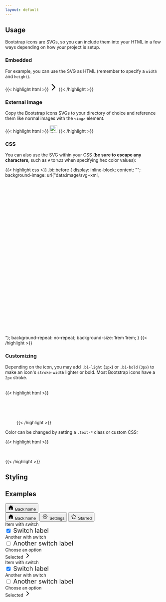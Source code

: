```yaml
---
layout: default
---
```


## Usage

Bootstrap icons are SVGs, so you can include them into your HTML in a few ways depending on how your project is setup.

### Embedded

For example, you can use the SVG as HTML (remember to specify a `width` and `height`).

{{< highlight html >}}
<svg xmlns="http://www.w3.org/2000/svg" width="24" height="24" class="bi bi-chevron-right" viewBox="0 0 16 16"><path fill="none" stroke="currentColor" stroke-linecap="round" stroke-linejoin="round" stroke-width="2" d="M5 14l6-6-6-6"/></svg>
{{< /highlight >}}

### External image

Copy the Bootstrap icons SVGs to your directory of choice and reference them like normal images with the `<img>` element.

{{< highlight html >}}
<img src="assets/images/bi-bootstrap.svg" width="24" height="24" title="Bootstrap">
{{< /highlight >}}

### CSS

You can also use the SVG within your CSS (**be sure to escape any characters**, such as `#` to `%23` when specifying hex color values):

{{< highlight css >}}
.bi::before {
  display: inline-block;
  content: "";
  background-image: url("data:image/svg+xml,<svg xmlns='http://www.w3.org/2000/svg' viewBox='0 0 16 16'><path fill='none' stroke='%23333' stroke-linecap='round' stroke-linejoin='round' stroke-width='2' d='M5 14l6-6-6-6'/></svg>");
  background-repeat: no-repeat;
  background-size: 1rem 1rem;
}
{{< /highlight >}}

### Customizing

Depending on the icon, you may add `.bi-light` (`1px`) or `.bi-bold` (`3px`) to make an icon's `stroke-width` lighter or bold. Most Bootstrap icons have a `2px` stroke.

{{< highlight html >}}
<svg class="bi bi-resize bi-light" xmlns="http://www.w3.org/2000/svg" width="32" height="32" viewBox="0 0 20 20"><path fill="none" stroke-linecap="round" stroke-linejoin="round" stroke-width="2px" d="M11.5 8.5L15 5l-3.5 3.5zM12 4h4-4zm4 4V4v4zm-7.5 3.5L5 15l3.5-3.5zM8 16H4h4zm-4-4v4-4z"></path></svg>

<svg class="bi bi-resize" xmlns="http://www.w3.org/2000/svg" width="32" height="32" viewBox="0 0 20 20"><path fill="none" stroke-linecap="round" stroke-linejoin="round" stroke-width="2px" d="M11.5 8.5L15 5l-3.5 3.5zM12 4h4-4zm4 4V4v4zm-7.5 3.5L5 15l3.5-3.5zM8 16H4h4zm-4-4v4-4z"></path></svg>

<svg class="bi bi-resize bi-bold" xmlns="http://www.w3.org/2000/svg" width="32" height="32" viewBox="0 0 20 20"><path fill="none" stroke-linecap="round" stroke-linejoin="round" stroke-width="2px" d="M11.5 8.5L15 5l-3.5 3.5zM12 4h4-4zm4 4V4v4zm-7.5 3.5L5 15l3.5-3.5zM8 16H4h4zm-4-4v4-4z"></path></svg>
{{< /highlight >}}

Color can be changed by setting a `.text-*` class or custom CSS:

{{< highlight html >}}
<div class="text-success">
  <svg class="bi bi-resize" xmlns="http://www.w3.org/2000/svg" width="32" height="32" viewBox="0 0 20 20"><path fill="none" stroke-linecap="round" stroke-linejoin="round" stroke-width="2px" d="M11.5 8.5L15 5l-3.5 3.5zM12 4h4-4zm4 4V4v4zm-7.5 3.5L5 15l3.5-3.5zM8 16H4h4zm-4-4v4-4z"></path></svg>
</div>
{{< /highlight >}}

## Styling

## Examples

<button class="btn btn-primary mb-4" type="button">
  <svg xmlns="http://www.w3.org/2000/svg" width="20" height="20" class="bi bi-house-fill" viewBox="0 0 20 20">
    <g fill-rule="evenodd" fill="currentColor">
      <path fill-rule="nonzero" d="M8.5 12.995V16.5a.5.5 0 0 1-.5.5H4a.5.5 0 0 1-.5-.5v-7a.5.5 0 0 1 .146-.354l6-6a.5.5 0 0 1 .708 0l6 6a.5.5 0 0 1 .146.354v7a.5.5 0 0 1-.5.5h-4a.5.5 0 0 1-.5-.5V13c0-.25-.25-.5-.5-.5H9c-.25 0-.5.25-.5.495z"/>
      <path d="M15 4.5V8l-2-2V4.5a.5.5 0 0 1 .5-.5h1a.5.5 0 0 1 .5.5z"/>
    </g>
  </svg>
  Back home
</button>

<div class="btn-group mb-4">
  <button class="btn btn-primary active" type="button">
    <svg xmlns="http://www.w3.org/2000/svg" width="20" height="20" class="bi bi-house-fill" viewBox="0 0 20 20">
      <g fill-rule="evenodd" fill="currentColor">
        <path fill-rule="nonzero" d="M8.5 12.995V16.5a.5.5 0 0 1-.5.5H4a.5.5 0 0 1-.5-.5v-7a.5.5 0 0 1 .146-.354l6-6a.5.5 0 0 1 .708 0l6 6a.5.5 0 0 1 .146.354v7a.5.5 0 0 1-.5.5h-4a.5.5 0 0 1-.5-.5V13c0-.25-.25-.5-.5-.5H9c-.25 0-.5.25-.5.495z"/>
        <path d="M15 4.5V8l-2-2V4.5a.5.5 0 0 1 .5-.5h1a.5.5 0 0 1 .5.5z"/>
      </g>
    </svg>
    <span class="sr-only">Back home</span>
  </button>
  <button class="btn btn-primary" type="button">
    <svg xmlns="http://www.w3.org/2000/svg" width="20" height="20" class="bi bi-gear" viewBox="0 0 20 20">
      <g fill="none" fill-rule="evenodd" stroke="currentColor" transform="translate(3 3)">
        <path stroke-linejoin="round" d="M11.34 9.486l1.317 1.757-1.414 1.414-1.757-1.318a4.97 4.97 0 0 1-1.175.487L8 14H6l-.31-2.174a4.97 4.97 0 0 1-1.176-.487l-1.757 1.318-1.414-1.414 1.318-1.757a4.97 4.97 0 0 1-.487-1.175L0 8V6l2.174-.31a4.97 4.97 0 0 1 .487-1.176L1.343 2.757l1.414-1.414 1.757 1.318a4.97 4.97 0 0 1 1.175-.487L6 0h2l.31 2.174c.416.112.81.277 1.176.487l1.757-1.318 1.414 1.414-1.318 1.757c.21.365.375.76.487 1.175L14 6v2l-2.174.31a4.97 4.97 0 0 1-.487 1.176h0z"/>
        <circle cx="7" cy="7" r="2"/>
      </g>
    </svg>
    <span class="sr-only">Settings</span>
  </button>
  <button class="btn btn-primary" type="button">
    <svg xmlns="http://www.w3.org/2000/svg" width="20" height="20" class="bi bi-star-outline" viewBox="0 0 20 20">
      <path d="M5.612 17.443c-.386.198-.824-.149-.746-.592l.83-4.73-3.522-3.356c-.33-.314-.16-.888.282-.95l4.898-.696 2.184-4.327c.197-.39.73-.39.927 0l2.184 4.327 4.898.696c.441.062.612.636.283.95l-3.523 3.356.83 4.73c.078.443-.36.79-.746.592L10 15.187l-4.389 2.256zm.473-1.466l3.686-1.894a.503.503 0 0 1 .461 0l3.686 1.894-.694-3.957a.565.565 0 0 1 .163-.505l2.906-2.77-4.052-.576a.525.525 0 0 1-.393-.288l-1.846-3.658-1.847 3.658a.525.525 0 0 1-.393.288l-4.052.575 2.906 2.77a.565.565 0 0 1 .163.506l-.694 3.957z"/>
    </svg>
    <span class="sr-only">Starred</span>
  </button>
</div>

<div class="list-group mb-4 mx-auto">
  <div class="list-group-item d-flex align-items-center">
    <div class="mb-0">Item with switch</div>
    <div class="form-check form-switch ml-auto" style="font-size: 1.25rem;">
      <input class="form-check-input ml-0" type="checkbox" id="playgroundSwitch1" checked>
      <label class="sr-only" for="playgroundSwitch1">Switch label</label>
    </div>
  </div>
  <div class="list-group-item d-flex align-items-center">
    <div class="mb-0">Another with switch</div>
    <div class="form-check form-switch ml-auto" style="font-size: 1.25rem;">
      <input class="form-check-input ml-0" type="checkbox" id="playgroundSwitch2">
      <label class="sr-only" for="playgroundSwitch2">Another switch label</label>
    </div>
  </div>
  <div class="list-group-item d-flex align-items-center">
    <div class="mb-0">Choose an option</div>
    <div class="d-flex align-items-center ml-auto">
      <span class="text-muted">Selected</span>
      <svg xmlns="http://www.w3.org/2000/svg" width="20" height="20" class="bi bi-chevron-right" viewBox="0 0 20 20">
        <path fill="none" stroke="currentColor" stroke-linecap="round" stroke-linejoin="round" stroke-width="2" d="M7 16l6-6-6-6"/>
      </svg>
    </div>
  </div>
</div>

<div class="list-group mb-4 mx-auto">
  <div class="list-group-item d-flex align-items-center">
    <div class="mb-0">Item with switch</div>
    <div class="form-check form-switch ml-auto" style="font-size: 1.25rem;">
      <input class="form-check-input ml-0" type="checkbox" id="playgroundSwitch3" checked>
      <label class="sr-only" for="playgroundSwitch3">Switch label</label>
    </div>
  </div>
  <div class="list-group-item d-flex align-items-center">
    <div class="mb-0">Another with switch</div>
    <div class="form-check form-switch ml-auto" style="font-size: 1.25rem;">
      <input class="form-check-input ml-0" type="checkbox" id="playgroundSwitch4">
      <label class="sr-only" for="playgroundSwitch4">Another switch label</label>
    </div>
  </div>
  <div class="list-group-item d-flex align-items-center">
    <div class="mb-0">Choose an option</div>
    <div class="d-flex align-items-center ml-auto">
      <span class="text-muted">Selected</span>
      <svg xmlns="http://www.w3.org/2000/svg" width="20" height="20" class="bi bi-chevron-right" viewBox="0 0 20 20">
        <path fill="none" stroke="currentColor" stroke-linecap="round" stroke-linejoin="round" stroke-width="2" d="M7 16l6-6-6-6"/>
      </svg>
    </div>
  </div>
</div>

